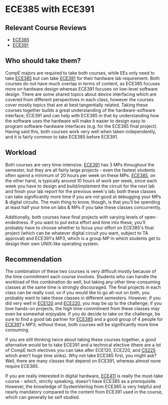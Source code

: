 # ECE385 with ECE391

## Relevant Course Reviews
- [ECE385](../ECE%20Course%20Offerings/ECE385.md)
- [ECE391](../ECE%20Course%20Offerings/ECE391.md)

## Who should take them?
CompE majors are required to take both courses, while EEs only need to take [ECE385](../ECE%20Course%20Offerings/ECE385.md) but can take [ECE391](../ECE%20Course%20Offerings/ECE391.md) for their hardware lab requirement. Both courses do not have much overlap in terms of content, as ECE385 focuses more on hardware design whereas ECE391 focuses on low-level software design. There are some shared topics about device interfacing which are covered from different perspectives in each class, however the courses cover mostly topics that are at best tangentially related. Taking these courses together builds a great understanding of the hardware-software interface; ECE391 and can help with ECE385 in that by understanding how the software uses the hardware will make it easier to design easy to program software-hardware interfaces (e.g. for the ECE385 final project).  Having said this, both courses work very well when taken independently, and it is fairly common to take ECE385 before ECE391.

## Workload
Both courses are very time-intensive. [ECE391](../ECE%20Course%20Offerings/ECE391.md) has 3 MPs throughout the semester, but they are all fairly large projects - even the fastest students often spend a minimum of 20 hours per week on these MPs. [ECE385](../ECE%20Course%20Offerings/ECE385.md), on the other hand, is typically around 10 hours of work per week, since each week you have to design and build/implement the circuit for the next lab and finish your lab report for the previous week's lab; both these classes can take significantly more time if you are not good at debugging your MPs & digital circuits. The main thing to know, though, is that you'll be spending at least half your time on labs & MPs if you take these classes concurrently.

Additionally, both courses have final projects with varying levels of open-endedness. If you want to put extra effort and time into these, you'll probably have to choose whether to focus your effort on ECE385's final project (which can be whatever digital circuit you want, subject to TA approval) and ECE391's MP3, which is a group MP in which students get to design their own UNIX-like operating system.

## Recommendation
The combination of these two courses is very difficult mostly because of the time commitment each course involves. Students who can handle the workload of this combination do well, but taking any other time-consuming classes at the same time is strongly discouraged. The final projects in each class can be really cool, so if you would like to go all-out on both, you probably want to take these classes in different semesters. However, if you did very well in [ECE120](../ECE%20Course%20Offerings/ECE120.md) and [ECE220](../ECE%20Course%20Offerings/ECE220.md), you may be up to the challenge; if you love hands-on projects, the high time commitment from these classes may even be somewhat enjoyable. If you do decide to take on the challenge, be sure to find a good lab partner for [ECE385](../ECE%20Course%20Offerings/ECE385.md) and a good group of 4 people for [ECE391](../ECE%20Course%20Offerings/ECE391.md)'s MP3; without these, both courses will be significantly more time consuming.

If you are still thinking twice about taking these courses together, a good alternative would be to take ECE391 and a technical elective (there are a lot of CompE tech electives you can take after ECE120, ECE220, and [CS225](../CS%20Course%20Offerings/CS225.md) which aren't huge time sinks).  Why not take ECE385 first, you might ask?  Well, there are many classes that depend on ECE391, whereas almost none require ECE385.  

If you are really interested in digital hardware, [ECE411](../ECE%20Course%20Offerings/ECE411.md) is really the must-take course - which, strictly speaking, doesn't have ECE385 as a prerequisite. However, the knowledge of SystemVerilog from ECE385 is very helpful and nearly mandatory compared to the content from ECE391 used in the course, which can generally be self studied.
